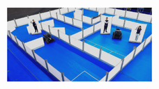 <p align="center">
  <img src="https://github.com/MRHan-426/Chinese-National-College-SmartCar-Compeition/blob/master/.assets/2.png" alt="image" width="66%" height="auto">
</p>
